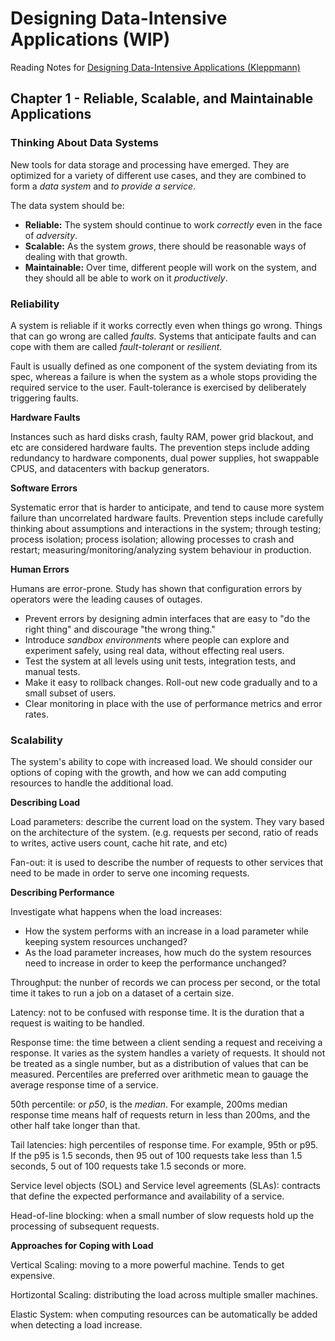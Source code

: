 # Designing Data-Intensive Applications (WIP)

Reading Notes for [Designing Data-Intensive Applications (Kleppmann)](https://www.oreilly.com/library/view/designing-data-intensive-applications/9781491903063/)

## Chapter 1 - Reliable, Scalable, and Maintainable Applications

### Thinking About Data Systems

New tools for data storage and processing have emerged. They are optimized for a variety of different use cases, and they are combined to form a *data system* and *to provide a service*.

The data system should be:
- **Reliable:** The system should continue to work *correctly* even in the face of *adversity*.
- **Scalable:** As the system *grows*, there should be reasonable ways of dealing with that growth.
- **Maintainable:** Over time, different people will work on the system, and they should all be able to work on it *productively*.

### Reliability

A system is reliable if it works correctly even when things go wrong. Things that can go wrong are called *faults.* Systems that anticipate faults and can cope with them are called *fault-tolerant* or *resilient.*

Fault is usually defined as one component of the system deviating from its spec, whereas a failure is when the system as a whole stops providing the required service to the user. Fault-tolerance is exercised by deliberately triggering faults.

**Hardware Faults**

Instances such as hard disks crash, faulty RAM, power grid blackout, and etc are considered hardware faults. The prevention steps include adding redundancy to hardware components, dual power supplies, hot swappable CPUS, and datacenters with backup generators.

**Software Errors**

Systematic error that is harder to anticipate, and tend to cause more system failure than uncorrelated hardware faults. Prevention steps include carefully thinking about assumptions and interactions in the system; through testing; process isolation; process isolation; allowing processes to crash and restart; measuring/monitoring/analyzing system behaviour in production.

**Human Errors**

Humans are error-prone. Study has shown that configuration errors by operators were the leading causes of outages. 

- Prevent errors by designing admin interfaces that are easy to "do the right thing" and discourage "the wrong thing."
- Introduce *sandbox environments* where people can explore and experiment safely, using real data, without effecting real users.
- Test the system at all levels using unit tests, integration tests, and manual tests.
- Make it easy to rollback changes. Roll-out new code gradually and to a small subset of users.
- Clear monitoring in place with the use of performance metrics and error rates.

### Scalability

The system's ability to cope with increased load. We should consider our options of coping with the growth, and how we can add computing resources to handle the additional load.

**Describing Load**

Load parameters: describe the current load on the system. They vary based on the architecture of the system. (e.g. requests per second, ratio of reads to writes, active users count, cache hit rate, and etc)

Fan-out: it is used to describe the number of requests to other services that need to be made in order to serve one incoming requests.

**Describing Performance**

Investigate what happens when the load increases:
- How the system performs with an increase in a load parameter while keeping system resources unchanged?
- As the load parameter increases, how much do the system resources need to increase in order to keep the performance unchanged?

Throughput: the nunber of records we can process per second, or the total time it takes to run a job on a dataset of a certain size.

Latency: not to be confused with response time. It is the duration that a request is waiting to be handled.

Response time: the time between a client sending a request and receiving a response. It varies as the system handles a variety of requests. It should not be treated as a single number, but as a distribution of values that can be measured. Percentiles are preferred over arithmetic mean to gauage the average response time of a service.

50th percentile: or *p50*, is the *median*. For example, 200ms median response time means half of requests return in less than 200ms, and the other half take longer than that.

Tail latencies: high percentiles of response time. For example, 95th or p95. If the p95 is 1.5 seconds, then 95 out of 100 requests take less than 1.5 seconds, 5 out of 100 requests take 1.5 seconds or more.

Service level objects (SOL) and Service level agreements (SLAs): contracts that define the expected performance and availability of a service.

Head-of-line blocking: when a small number of slow requests hold up the processing of subsequent requests.

**Approaches for Coping with Load**

Vertical Scaling: moving to a more powerful machine. Tends to get expensive.

Hortizontal Scaling: distributing the load across multiple smaller machines.

Elastic System: when computing resources can be automatically be added when detecting a load increase.

